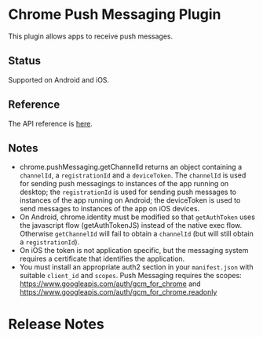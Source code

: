 # Chrome Push Messaging Plugin

This plugin allows apps to receive push messages.

## Status

Supported on Android and iOS.

## Reference

The API reference is [here](http://developer.chrome.com/apps/pushMessaging.html).

## Notes

* chrome.pushMessaging.getChannelId returns an object containing a `channelId`, a `registrationId` and a `deviceToken`.  The `channelId` is used for sending push messagings to instances of the app running on desktop; the `registrationId` is used for sending push messages to instances of the app running on Android; the deviceToken is used to send messages to instances of the app on iOS devices.
* On Android, chrome.identity must be modified so that `getAuthToken` uses the javascript flow (getAuthTokenJS) instead of the native exec flow.  Otherwise `getChannelId` will fail to obtain a `channelId` (but will still obtain a `registrationId`).
* On iOS the token is not application specific, but the messaging system requires a certificate that identifies the application.
* You must install an appropriate auth2 section in your `manifest.json` with suitable `client_id` and `scopes`. Push Messaging requires the scopes:
https://www.googleapis.com/auth/gcm_for_chrome
and
https://www.googleapis.com/auth/gcm_for_chrome.readonly

# Release Notes

